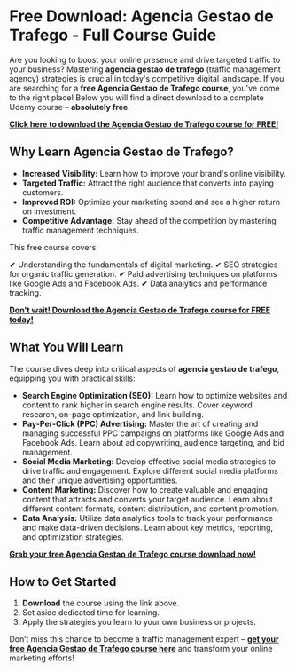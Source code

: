 # Free Download: Agencia Gestao de Trafego - Full Course Guide

Are you looking to boost your online presence and drive targeted traffic to your business? Mastering **agencia gestao de trafego** (traffic management agency) strategies is crucial in today's competitive digital landscape. If you are searching for a **free Agencia Gestao de Trafego course**, you've come to the right place! Below you will find a direct download to a complete Udemy course – **absolutely free**.

[**Click here to download the Agencia Gestao de Trafego course for FREE!**](https://udemywork.com/agencia-gestao-de-trafego)

## Why Learn Agencia Gestao de Trafego?

*   **Increased Visibility:** Learn how to improve your brand's online visibility.
*   **Targeted Traffic:** Attract the right audience that converts into paying customers.
*   **Improved ROI:** Optimize your marketing spend and see a higher return on investment.
*   **Competitive Advantage:** Stay ahead of the competition by mastering traffic management techniques.

This free course covers:

✔ Understanding the fundamentals of digital marketing.
✔ SEO strategies for organic traffic generation.
✔ Paid advertising techniques on platforms like Google Ads and Facebook Ads.
✔ Data analytics and performance tracking.

[**Don't wait! Download the Agencia Gestao de Trafego course for FREE today!**](https://udemywork.com/agencia-gestao-de-trafego)

## What You Will Learn

The course dives deep into critical aspects of **agencia gestao de trafego**, equipping you with practical skills:

*   **Search Engine Optimization (SEO):** Learn how to optimize websites and content to rank higher in search engine results. Cover keyword research, on-page optimization, and link building.
*   **Pay-Per-Click (PPC) Advertising:** Master the art of creating and managing successful PPC campaigns on platforms like Google Ads and Facebook Ads. Learn about ad copywriting, audience targeting, and bid management.
*   **Social Media Marketing:** Develop effective social media strategies to drive traffic and engagement. Explore different social media platforms and their unique advertising opportunities.
*   **Content Marketing:** Discover how to create valuable and engaging content that attracts and converts your target audience. Learn about different content formats, content distribution, and content promotion.
*   **Data Analysis:** Utilize data analytics tools to track your performance and make data-driven decisions. Learn about key metrics, reporting, and optimization strategies.

[**Grab your free Agencia Gestao de Trafego course download now!**](https://udemywork.com/agencia-gestao-de-trafego)

## How to Get Started

1.  **Download** the course using the link above.
2.  Set aside dedicated time for learning.
3.  Apply the strategies you learn to your own business or projects.

Don’t miss this chance to become a traffic management expert – **[get your free Agencia Gestao de Trafego course here](https://udemywork.com/agencia-gestao-de-trafego)** and transform your online marketing efforts!
